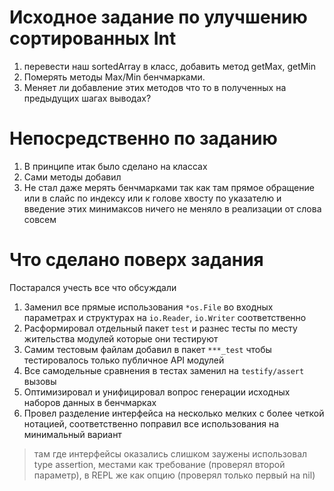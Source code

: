 # Исходное задание по улучшению сортированных Int

1. перевести наш sortedArray в класс, добавить метод getMax, getMin
2. Померять методы Max/Min бенчмарками.
3. Меняет ли добавление этих методов что то в полученных на предыдущих шагах выводах?

# Непосредственно по заданию
1. В принципе итак было сделано на классах
2. Сами методы добавил
3. Не стал даже мерять бенчмарками так как там прямое обращение или в слайс по индексу или к голове хвосту по указателю и введение этих минимаксов ничего не меняло в реализации от слова совсем

# Что сделано поверх задания

Постарался учесть все что обсуждали

1. Заменил все прямые использования `*os.File` во входных параметрах и структурах на `io.Reader`, `io.Writer` соответственно
2. Расформировал отдельный пакет `test` и разнес тесты по месту жительства модулей которые они тестируют
3. Самим тестовым файлам добавил в пакет `***_test` чтобы тестировалось только публичное API модулей
4. Все самодельные сравнения в тестах заменил на `testify/assert` вызовы
5. Оптимизировал и унифицировал вопрос генерации исходных наборов данных  в бенчмарках 
5. Провел разделение интерфейса на несколько мелких с более четкой нотацией,
   соответственно поправил все использования на минимальный вариант
> там где интерфейсы оказались слишком заужены использовал type assertion,
> местами как требование (проверял второй параметр), в REPL же как опцию
> (проверял только первый на nil)